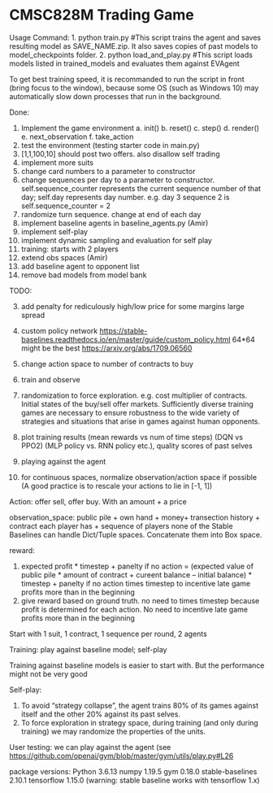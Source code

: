 # CMSC828M Trading Game

Usage Command: 
	1. python train.py						#This script trains the agent and saves resulting model as SAVE_NAME.zip. It also saves copies of past models to model_checkpoints folder.
	2. python load_and_play.py				#This script loads models listed in trained_models and evaluates them against EVAgent
	
To get best training speed, it is recommanded to run the script in front (bring focus to the window), because some OS (such as Windows 10) 
may automatically slow down processes that run in the background.

Done:
1. Implement the game environment
	a. init()
	b. reset()
	c. step()
	d. render()
	e. next_observation
	f. take_action
1. test the environment (testing starter code in main.py)
2. [1,1,100,10] should post two offers. also disallow self trading
3. implement more suits
4. change card numbers to a parameter to constructor
5. change sequences per day to a parameter to constructor. 		
	self.sequence_counter represents the current sequence number of that day; self.day represents day number. 
	e.g. day 3 sequence 2 is self.sequence_counter = 2
6. randomize turn sequence. change at end of each day
7. implement baseline agents in baseline_agents.py 	(Amir)
8. implement self-play 
9. implement dynamic sampling and evaluation for self play
9. training:  starts with 2 players
10. extend obs spaces (Amir)
11. add baseline agent to opponent list
12. remove bad models from model bank



TODO:

3.  add penalty for rediculously high/low price for some margins
	large spread
3. custom policy network  https://stable-baselines.readthedocs.io/en/master/guide/custom_policy.html
	64*64 might be the best https://arxiv.org/abs/1709.06560
3. change action space to number of contracts to buy
3. train and observe 
4. randomization to force exploration. e.g. cost multiplier of contracts. Initial states of the buy/sell offer markets. 
	Sufficiently diverse training games are necessary to ensure robustness to the wide variety of strategies and situations that arise in games against human opponents.

	
3. plot training results (mean rewards vs num of time steps) (DQN vs PPO2) (MLP policy vs. RNN policy etc.), quality scores of past selves

	
5. playing against the agent
7. for continuous spaces, normalize observation/action space if possible (A good practice is to rescale your actions to lie in [-1, 1])




Action: offer sell, offer buy.  With an amount + a price

observation_space: public pile + own hand + money+ transection history + contract each player has + sequence of players
none of the Stable Baselines can handle Dict/Tuple spaces. Concatenate them into Box space.


reward: 
1. expected profit * timestep + panelty if no action
=  (expected value of public pile * amount of contract + cureent balance – initial balance) * timestep + panelty if no action
times timestep to incentive late game profits more than in the beginning
2. give reward based on ground truth. no need to times timestep because profit is determined for each action. No need to incentive late game profits more than in the beginning

Start with 1 suit, 1 contract, 1 sequence per round, 2 agents


Training: play against baseline model; self-play 

Training against baseline models is easier to start with. But the performance might not be very good

Self-play: 
1. To avoid “strategy collapse”, the agent trains 80% of its games against itself and the other 20% against its past selves.
2. To force exploration in strategy space, during training (and only during training) we may randomize the properties of the units.



User testing: we can play against the agent (see https://github.com/openai/gym/blob/master/gym/utils/play.py#L26




package versions:
Python 3.6.13
numpy                1.19.5
gym                  0.18.0
stable-baselines     2.10.1
tensorflow           1.15.0
(warning: stable baseline works with tensorflow 1.x)